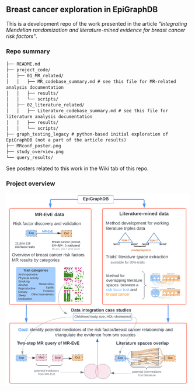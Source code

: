 ## Breast cancer exploration in EpiGraphDB

This is a development repo of the work presented in the article _"Integrating Mendelian randomization and literature-mined evidence for breast cancer risk factors"_.


### Repo summary

```
├── README.md
├── project_code/
│   ├── 01_MR_related/
│   │   ├── MR_codebase_summary.md # see this file for MR-related analysis documentation
│   │   ├── results/
│   │   └── scripts/
│   ├── 02_literature_related/
│   │   ├── Literature_codebase_summary.md # see this file for literature analysis documentation
│   │   ├── results/
│   │   └── scripts/
├── graph_testing_legacy # python-based initial exploration of EpiGraphDB (not a part of the article results)
├── MRconf_poster.png
├── study_overview.png
└── query_results/

```

See posters related to this work in the Wiki tab of this repo.


### Project overview 
![](study_overview.png)
